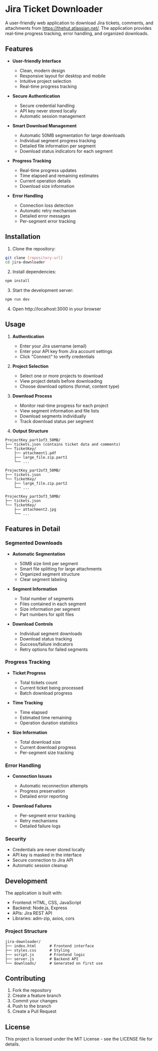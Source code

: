 # Jira Ticket Downloader

A user-friendly web application to download Jira tickets, comments, and attachments from https://thehut.atlassian.net/. The application provides real-time progress tracking, error handling, and organized downloads.

## Features

- **User-friendly Interface**
  - Clean, modern design
  - Responsive layout for desktop and mobile
  - Intuitive project selection
  - Real-time progress tracking

- **Secure Authentication**
  - Secure credential handling
  - API key never stored locally
  - Automatic session management

- **Smart Download Management**
  - Automatic 50MB segmentation for large downloads
  - Individual segment progress tracking
  - Detailed file information per segment
  - Download status indicators for each segment

- **Progress Tracking**
  - Real-time progress updates
  - Time elapsed and remaining estimates
  - Current operation details
  - Download size information

- **Error Handling**
  - Connection loss detection
  - Automatic retry mechanism
  - Detailed error messages
  - Per-segment error tracking

## Installation

1. Clone the repository:
```bash
git clone [repository-url]
cd jira-downloader
```

2. Install dependencies:
```bash
npm install
```

3. Start the development server:
```bash
npm run dev
```

4. Open http://localhost:3000 in your browser

## Usage

1. **Authentication**
   - Enter your Jira username (email)
   - Enter your API key from Jira account settings
   - Click "Connect" to verify credentials

2. **Project Selection**
   - Select one or more projects to download
   - View project details before downloading
   - Choose download options (format, content type)

3. **Download Process**
   - Monitor real-time progress for each project
   - View segment information and file lists
   - Download segments individually
   - Track download status per segment

4. **Output Structure**
```
ProjectKey_part1of3_50MB/
├── tickets.json (contains ticket data and comments)
└── TicketKey/
    ├── attachment1.pdf
    ├── large_file.zip.part1
    └── ...

ProjectKey_part2of3_50MB/
├── tickets.json
└── TicketKey/
    ├── large_file.zip.part2
    └── ...

ProjectKey_part3of3_50MB/
├── tickets.json
└── TicketKey/
    ├── attachment2.jpg
    └── ...
```

## Features in Detail

### Segmented Downloads
- **Automatic Segmentation**
  - 50MB size limit per segment
  - Smart file splitting for large attachments
  - Organized segment structure
  - Clear segment labeling

- **Segment Information**
  - Total number of segments
  - Files contained in each segment
  - Size information per segment
  - Part numbers for split files

- **Download Controls**
  - Individual segment downloads
  - Download status tracking
  - Success/failure indicators
  - Retry options for failed segments

### Progress Tracking
- **Ticket Progress**
  - Total tickets count
  - Current ticket being processed
  - Batch download progress

- **Time Tracking**
  - Time elapsed
  - Estimated time remaining
  - Operation duration statistics

- **Size Information**
  - Total download size
  - Current download progress
  - Per-segment size tracking

### Error Handling
- **Connection Issues**
  - Automatic reconnection attempts
  - Progress preservation
  - Detailed error reporting

- **Download Failures**
  - Per-segment error tracking
  - Retry mechanisms
  - Detailed failure logs

### Security
- Credentials are never stored locally
- API key is masked in the interface
- Secure connection to Jira API
- Automatic session cleanup

## Development

The application is built with:
- Frontend: HTML, CSS, JavaScript
- Backend: Node.js, Express
- APIs: Jira REST API
- Libraries: adm-zip, axios, cors

### Project Structure
```
jira-downloader/
├── index.html      # Frontend interface
├── styles.css      # Styling
├── script.js       # Frontend logic
├── server.js       # Backend API
└── downloads/      # Generated on first use
```

## Contributing

1. Fork the repository
2. Create a feature branch
3. Commit your changes
4. Push to the branch
5. Create a Pull Request

## License

This project is licensed under the MIT License - see the LICENSE file for details.
